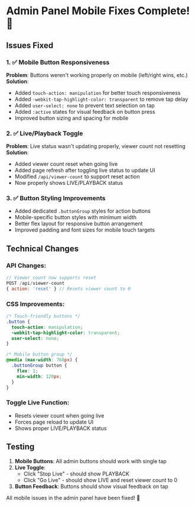 # Admin Panel Mobile Fixes Complete! 📱

## Issues Fixed

### 1. ✅ Mobile Button Responsiveness
**Problem**: Buttons weren't working properly on mobile (left/right wins, etc.)
**Solution**:
- Added `touch-action: manipulation` for better touch responsiveness
- Added `-webkit-tap-highlight-color: transparent` to remove tap delay
- Added `user-select: none` to prevent text selection on tap
- Added `:active` states for visual feedback on button press
- Improved button sizing and spacing for mobile

### 2. ✅ Live/Playback Toggle
**Problem**: Live status wasn't updating properly, viewer count not resetting
**Solution**:
- Added viewer count reset when going live
- Added page refresh after toggling live status to update UI
- Modified `/api/viewer-count` to support reset action
- Now properly shows LIVE/PLAYBACK status

### 3. ✅ Button Styling Improvements
- Added dedicated `.buttonGroup` styles for action buttons
- Mobile-specific button styles with minimum width
- Better flex layout for responsive button arrangement
- Improved padding and font sizes for mobile touch targets

## Technical Changes

### API Changes:
```javascript
// Viewer count now supports reset
POST /api/viewer-count
{ action: 'reset' } // Resets viewer count to 0
```

### CSS Improvements:
```css
/* Touch-friendly buttons */
.button {
  touch-action: manipulation;
  -webkit-tap-highlight-color: transparent;
  user-select: none;
}

/* Mobile button group */
@media (max-width: 768px) {
  .buttonGroup button {
    flex: 1;
    min-width: 120px;
  }
}
```

### Toggle Live Function:
- Resets viewer count when going live
- Forces page reload to update UI
- Shows proper LIVE/PLAYBACK status

## Testing
1. **Mobile Buttons**: All admin buttons should work with single tap
2. **Live Toggle**: 
   - Click "Stop Live" - should show PLAYBACK
   - Click "Go Live" - should show LIVE and reset viewer count to 0
3. **Button Feedback**: Buttons should show visual feedback on tap

All mobile issues in the admin panel have been fixed! 🎉
